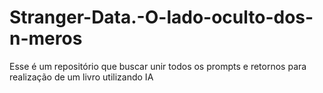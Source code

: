 # Stranger-Data.-O-lado-oculto-dos-n-meros
Esse é um repositório que buscar unir todos os prompts e retornos para realização de um livro utilizando IA
